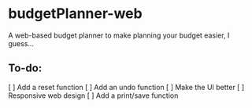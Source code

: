 # budgetPlanner-web
A web-based budget planner to make planning your budget easier, I guess...

## To-do:
[ ] Add a reset function
[ ] Add an undo function
[ ] Make the UI better
[ ] Responsive web design
[ ] Add a print/save function
